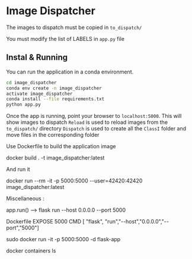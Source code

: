 # Image Dispatcher

The images to dispatch must be copied in `to_dispatch/`

You must modify the list of LABELS in `app.py` file 

## Instal & Running

You can run the application in a conda environment.

```sh
cd image_dispatcher
conda env create -n image_dispatcher
activate image_dispatcher
conda install --file requirements.txt
python app.py
```

Once the app is running, point your browser to `localhost:5000`.
This will show images to dispatch
`Reload` is used to reload images from the `to_dispatch/` directory
`Dispatch` is used to create all the `ClassI` folder and move files in the corresponding folder


Use Dockerfile to build the application image

docker build . -t image_dispatcher:latest

And run it

docker run --rm -it -p 5000:5000 --user=42420:42420 image_dispatcher:latest









Miscellaneous :

app.run() --> flask run --host 0.0.0.0 --port 5000 

Dockerfile
EXPOSE 5000
CMD [ "flask", "run","--host","0.0.0.0","--port","5000"]

sudo docker run -it -p 5000:5000 -d flask-app

docker containers ls



